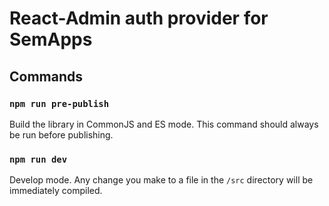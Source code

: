 # React-Admin auth provider for SemApps

## Commands

### `npm run pre-publish`

Build the library in CommonJS and ES mode.
This command should always be run before publishing.

### `npm run dev`

Develop mode. Any change you make to a file in the `/src` directory will be immediately compiled.
